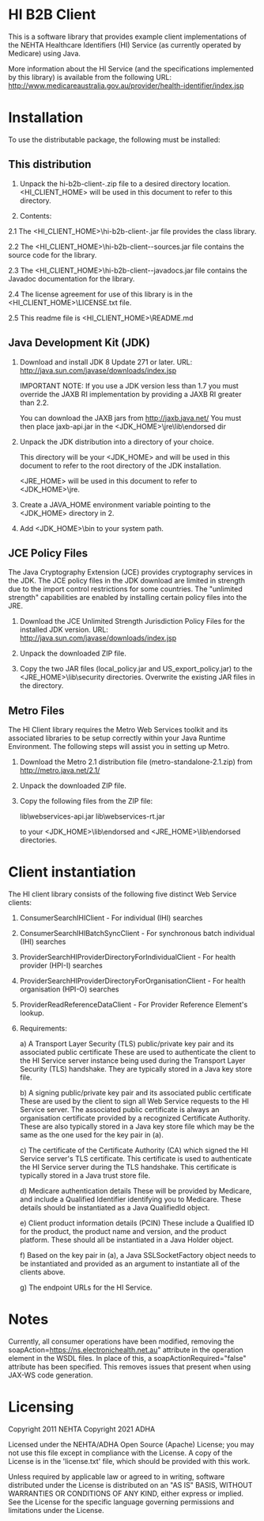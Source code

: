 # HI B2B Client

This is a software library that provides example client implementations of the
NEHTA Healthcare Identifiers (HI) Service (as currently operated by Medicare)
using Java.

More information about the HI Service (and the specifications implemented by
this library) is available from the following URL:
http://www.medicareaustralia.gov.au/provider/health-identifier/index.jsp

Installation
============

To use the distributable package, the following must be installed:

This distribution
-----------------
1. Unpack the hi-b2b-client-<VERSION>.zip file to a
   desired directory location. <HI_CLIENT_HOME> will be used in this
   document to refer to this directory.

2. Contents:

2.1 The <HI_CLIENT_HOME>\hi-b2b-client-<VERSION>.jar
file provides the class library.

2.2 The <HI_CLIENT_HOME>\hi-b2b-client-<VERSION>-sources.jar
file contains the source code for the library.

2.3 The <HI_CLIENT_HOME>\hi-b2b-client-<VERSION>-javadocs.jar
file contains the Javadoc documentation for the library.

2.4 The license agreement for use of this library is in the
<HI_CLIENT_HOME>\LICENSE.txt file.

2.5 This readme file is <HI_CLIENT_HOME>\README.md

Java Development Kit (JDK)
--------------------------
1. Download and install JDK 8 Update 271 or later.
   URL: http://java.sun.com/javase/downloads/index.jsp

   IMPORTANT NOTE: If you use a JDK version less than 1.7 you must override the JAXB RI implementation
   by providing a JAXB RI greater than 2.2.

   You can download the JAXB jars from http://jaxb.java.net/
   You must then place jaxb-api.jar in the <JDK_HOME>\jre\lib\endorsed dir

2. Unpack the JDK distribution into a directory of your choice.

   This directory will be your <JDK_HOME> and will be used in this document
   to refer to the root directory of the JDK installation.

   <JRE_HOME> will be used in this document to refer to <JDK_HOME>\jre.

3. Create a JAVA_HOME environment variable pointing to the <JDK_HOME>
   directory in 2.

4. Add <JDK_HOME>\bin to your system path.

JCE Policy Files
----------------
The Java Cryptography Extension (JCE) provides cryptography services in the JDK.
The JCE policy files in the JDK download are limited in strength due to the
import control restrictions for some countries. The "unlimited strength"
capabilities are enabled by installing certain policy files into the JRE.

1. Download the JCE Unlimited Strength Jurisdiction Policy Files for the
   installed JDK version.
   URL: http://java.sun.com/javase/downloads/index.jsp

2. Unpack the downloaded ZIP file.

3. Copy the two JAR files (local_policy.jar and US_export_policy.jar) to the
   <JRE_HOME>\lib\security directories. Overwrite the existing JAR files in the directory.

Metro Files
-----------
The HI Client library requires the Metro Web Services toolkit and its associated
libraries to be setup correctly within your Java Runtime Environment. The following
steps will assist you in setting up Metro.

1. Download the Metro 2.1 distribution file (metro-standalone-2.1.zip) from http://metro.java.net/2.1/

2. Unpack the downloaded ZIP file.

3. Copy the following files from the ZIP file:

   lib\webservices-api.jar
   lib\webservices-rt.jar

   to your <JDK_HOME>\lib\endorsed and <JRE_HOME>\lib\endorsed directories.

Client instantiation
=====================
The HI client library consists of the following five distinct Web Service clients:

1. ConsumerSearchIHIClient                                - For individual (IHI) searches
2. ConsumerSearchIHIBatchSyncClient                       - For synchronous batch individual (IHI) searches
3. ProviderSearchHIProviderDirectoryForIndividualClient   - For health provider (HPI-I) searches
4. ProviderSearchHIProviderDirectoryForOrganisationClient - For health organisation (HPI-O) searches
5. ProviderReadReferenceDataClient                        - For Provider Reference Element's lookup.

1. Requirements:

   a) A Transport Layer Security (TLS) public/private key pair and its associated public certificate
   These are used to authenticate the client to the HI Service server instance being used during the Transport Layer
   Security (TLS) handshake. They are typically stored in a Java key store file.

   b) A signing public/private key pair and its associated public certificate
   These are used by the client to sign all Web Service requests to the HI Service server. The associated public
   certificate is always an organisation certificate provided by a recognized Certificate Authority. These are also
   typically stored in a Java key store file which may be the same as the one used for the key pair in (a).

   c) The certificate of the Certificate Authority (CA) which signed the HI Service server's TLS certificate.
   This certificate is used to authenticate the HI Service server during the TLS handshake. This certificate is typically
   stored in a Java trust store file.

   d) Medicare authentication details
   These will be provided by Medicare, and include a Qualified Identifier identifying you to Medicare. These details should
   be instantiated as a Java QualifiedId object.

   e) Client product information details (PCIN)
   These include a Qualified ID for the product, the product name and version, and the product platform. These should
   all be instantiated in a Java Holder<ProductType> object.

   f) Based on the key pair in (a), a Java SSLSocketFactory object needs to be instantiated and provided as an argument
   to instantiate all of the clients above.

   g) The endpoint URLs for the HI Service.

Notes
=========
Currently, all consumer operations have been modified, removing the soapAction=https://ns.electronichealth.net.au" attribute
in the operation element in the WSDL files. In place of this, a soapActionRequired="false" attribute has been specified.
This removes issues that present when using JAX-WS code generation.

Licensing
=========
Copyright 2011 NEHTA
Copyright 2021 ADHA

Licensed under the NEHTA/ADHA Open Source (Apache) License; you may not use this
file except in compliance with the License. A copy of the License is in the
'license.txt' file, which should be provided with this work.

Unless required by applicable law or agreed to in writing, software
distributed under the License is distributed on an "AS IS" BASIS, WITHOUT
WARRANTIES OR CONDITIONS OF ANY KIND, either express or implied. See the
License for the specific language governing permissions and limitations
under the License.